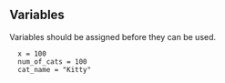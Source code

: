 ## Variables

   Variables should be assigned before they can be used.

      x = 100
      num_of_cats = 100
      cat_name = "Kitty"